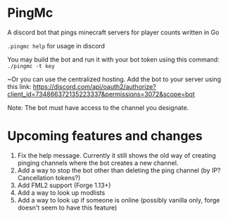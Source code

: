 # PingMc
A discord bot that pings minecraft servers for player counts written in Go

`.pingmc help` for usage in discord

You may build the bot and run it with your bot token using this command: `./pingmc -t key`

~Or you can use the centralized hosting. Add the bot to your server using this link: https://discord.com/api/oauth2/authorize?client_id=734866372135223337&permissions=3072&scope=bot

Note: The bot must have access to the channel you designate.

# Upcoming features and changes
1. Fix the help message. Currently it still shows the old way of creating pinging channels where the bot creates a new channel.
2. Add a way to stop the bot other than deleting the ping channel (by IP? Cancellation tokens?)
3. Add FML2 support (Forge 1.13+)
4. Add a way to look up modlists
5. Add a way to look up if someone is online (possibly vanilla only, forge doesn't seem to have this feature)

